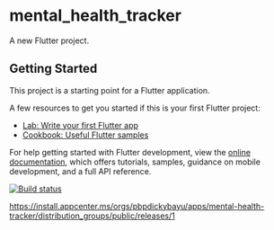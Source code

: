 # mental_health_tracker

A new Flutter project.

## Getting Started

This project is a starting point for a Flutter application.

A few resources to get you started if this is your first Flutter project:

- [Lab: Write your first Flutter app](https://docs.flutter.dev/get-started/codelab)
- [Cookbook: Useful Flutter samples](https://docs.flutter.dev/cookbook)

For help getting started with Flutter development, view the
[online documentation](https://docs.flutter.dev/), which offers tutorials,
samples, guidance on mobile development, and a full API reference.

[![Build status](https://build.appcenter.ms/v0.1/apps/6c023b0b-dc2e-45ef-b3a2-43f970cb999d/branches/master/badge)](https://appcenter.ms)

https://install.appcenter.ms/orgs/pbpdickybayu/apps/mental-health-tracker/distribution_groups/public/releases/1